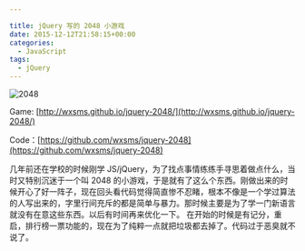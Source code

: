 ```yaml
---

title: jQuery 写的 2048 小游戏
date: 2015-12-12T21:58:15+00:00
categories:
  - JavaScript
tags:
  - jQuery
---
```


![2048](https://static.wxsm.space/blog/48595779-3bf14f00-e991-11e8-9ec7-da797a7a4bd7.jpg)

Game: [http://wxsms.github.io/jquery-2048/](http://wxsms.github.io/jquery-2048/)

Code：[https://github.com/wxsms/jquery-2048](https://github.com/wxsms/jquery-2048)

<!-- more -->

几年前还在学校的时候刚学 JS/jQuery，为了找点事情练练手寻思着做点什么，当时又特别沉迷于一个叫 2048 的小游戏，于是就有了这么个东西。刚做出来的时候开心了好一阵子，现在回头看代码觉得简直惨不忍睹，根本不像是一个学过算法的人写出来的，字里行间充斥的都是简单与暴力。那时候主要是为了学一门新语言就没有在意这些东西。以后有时间再来优化一下。 在开始的时候是有记分，重启，排行榜一票功能的，现在为了纯粹一点就把垃圾都去掉了。代码过于恶臭就不说了。



